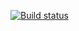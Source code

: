 [![Build status](https://ci.appveyor.com/api/projects/status/n3ej5nir7nonesc7?svg=true)](https://ci.appveyor.com/project/LeeGeller/ci-and-api)
